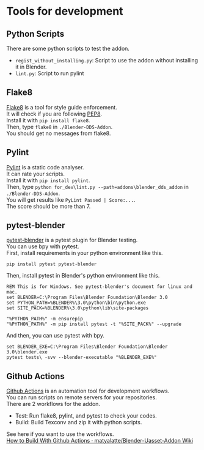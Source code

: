 # Tools for development

## Python Scripts
There are some python scripts to test the addon.

- `regist_without_installing.py`: Script to use the addon without installing it in Blender.
- `lint.py`: Script to run pylint

## Flake8
[Flake8](https://flake8.pycqa.org/en/latest/) is a tool for style guide enforcement.<br>
It will check if you are following [PEP8](https://peps.python.org/pep-0008/).<br>
Install it with `pip install flake8`.<br>
Then, type `flake8` in `./Blender-DDS-Addon`.<br>
You should get no messages from flake8.

## Pylint
[Pylint](https://pylint.pycqa.org/en/latest/) is a static code analyser.<br>
It can rate your scripts.<br>
Install it with `pip install pylint`.<br>
Then, type `python for_dev\lint.py --path=addons\blender_dds_addon` in `./Blender-DDS-Addon`.<br>
You will get results like `PyLint Passed | Score:...`.<br>
The score should be more than 7.<br>

## pytest-blender
[pytest-blender](https://github.com/mondeja/pytest-blender) is a pytest plugin for Blender testing.<br>
You can use bpy with pytest.<br>
First, install requirements in your python environment like this.<br>

```
pip install pytest pytest-blender
```

Then, install pytest in Blender's python environment like this.<br>
```
REM This is for Windows. See pytest-blender's document for linux and mac.
set BLENDER=C:\Program Files\Blender Foundation\Blender 3.0
set PYTHON_PATH=%BLENDER%\3.0\python\bin\python.exe
set SITE_PACK=%BLENDER%\3.0\python\lib\site-packages

"%PYTHON_PATH%" -m ensurepip
"%PYTHON_PATH%" -m pip install pytest -t "%SITE_PACK%" --upgrade
```

And then, you can use pytest with bpy.
```
set BLENDER_EXE=C:\Program Files\Blender Foundation\Blender 3.0\blender.exe
pytest tests\ -svv --blender-executable "%BLENDER_EXE%"
```

## Github Actions
[Github Actions](https://docs.github.com/en/actions) is an automation tool for development workflows.<br>
You can run scripts on remote servers for your repositories.<br>
There are 2 workflows for the addon.

- Test: Run flake8, pylint, and pytest to check your codes.
- Build: Build Texconv and zip it with python scripts.

See here if you want to use the workflows.<br>
[How to Build With Github Actions · matyalatte/Blender-Uasset-Addon Wiki](https://github.com/matyalatte/Blender-Uasset-Addon/wiki/How-to-Build-with-Github-Actions)

